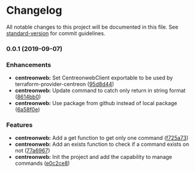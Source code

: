 # Changelog

All notable changes to this project will be documented in this file. See [standard-version](https://github.com/conventional-changelog/standard-version) for commit guidelines.

### 0.0.1 (2019-09-07)


### Enhancements

* **centreonweb:** Set CentreonwebClient exportable to be used by terraform-provider-centreon ([95d8d44](https://github.com/smutel/go-centreon/commit/95d8d44))
* **centreonweb:** Update command to catch only return in string format ([8614bb0](https://github.com/smutel/go-centreon/commit/8614bb0))
* **centreonweb:** Use package from github instead of local package ([6a58f0e](https://github.com/smutel/go-centreon/commit/6a58f0e))


### Features

* **centreonweb:** Add a get function to get only one command ([f725a73](https://github.com/smutel/go-centreon/commit/f725a73))
* **centreonweb:** Add an exists function to check if a command exists on not ([77a6967](https://github.com/smutel/go-centreon/commit/77a6967))
* **centreonweb:** Init the project and add the capability to manage commands ([e0c2ce8](https://github.com/smutel/go-centreon/commit/e0c2ce8))
